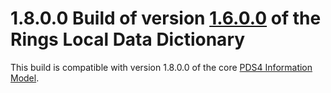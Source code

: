 # 1.8.0.0 Build of version [1.6.0.0](../../../src/1.6.0.0) of the Rings Local Data Dictionary

This build is compatible with version 1.8.0.0 of the core [PDS4 Information Model](https://pds.nasa.gov/pds4/doc/im/).